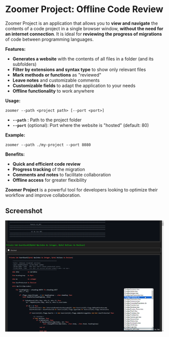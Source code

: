 # Zoomer Project: Offline Code Review

Zoomer Project is an application that allows you to **view and navigate** the contents of a code project in a single browser window, **without the need for an internet connection**. It is ideal for **reviewing the progress of migrations** of code between programming languages.

**Features:**

* **Generates a website** with the contents of all files in a folder (and its subfolders)
* **Filter by extensions and syntax type** to show only relevant files
* **Mark methods or functions** as "reviewed"
* **Leave notes** and customizable comments
* **Customizable fields** to adapt the application to your needs
* **Offline functionality** to work anywhere

**Usage:**

```
zoomer --path <project path> [--port <port>]
```

* **`--path`** : Path to the project folder
* **`--port`** (optional): Port where the website is "hosted" (default: 80)

**Example:**

```
zoomer --path ./my-project --port 8080
```

**Benefits:**

* **Quick and efficient code review**
* **Progress tracking** of the migration
* **Comments and notes** to facilitate collaboration
* **Offline access** for greater flexibility

**Zoomer Project** is a powerful tool for developers looking to optimize their workflow and improve collaboration.

## Screenshot
![Zoomer Project](zoomer-project.png)
